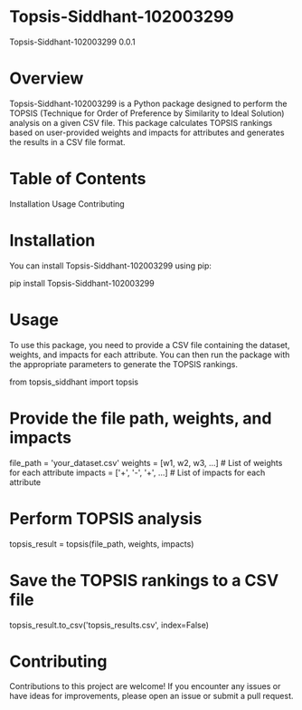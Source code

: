 # Topsis-Siddhant-102003299
Topsis-Siddhant-102003299 0.0.1

# Overview
Topsis-Siddhant-102003299 is a Python package designed to perform the TOPSIS (Technique for Order of Preference by Similarity to Ideal Solution) analysis on a given CSV file. This package calculates TOPSIS rankings based on user-provided weights and impacts for attributes and generates the results in a CSV file format.

# Table of Contents
Installation
Usage
Contributing

# Installation
You can install Topsis-Siddhant-102003299 using pip:

pip install Topsis-Siddhant-102003299

# Usage
To use this package, you need to provide a CSV file containing the dataset, weights, and impacts for each attribute. You can then run the package with the appropriate parameters to generate the TOPSIS rankings.

from topsis_siddhant import topsis

# Provide the file path, weights, and impacts
file_path = 'your_dataset.csv'
weights = [w1, w2, w3, ...]  # List of weights for each attribute
impacts = ['+', '-', '+', ...]  # List of impacts for each attribute

# Perform TOPSIS analysis
topsis_result = topsis(file_path, weights, impacts)

# Save the TOPSIS rankings to a CSV file
topsis_result.to_csv('topsis_results.csv', index=False)

# Contributing
Contributions to this project are welcome! If you encounter any issues or have ideas for improvements, please open an issue or submit a pull request.
